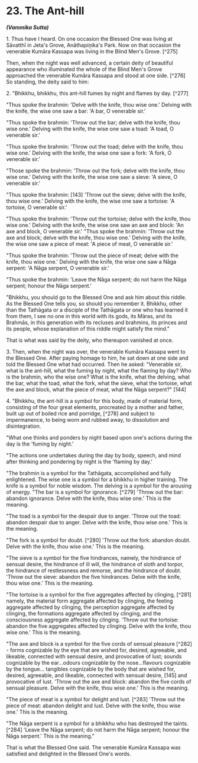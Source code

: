 # 23. The Ant-hill
***(Vammika Sutta)***

1\. Thus have I heard. On one occasion the Blessed One was living at Sāvatthī in Jeta's Grove, Anāthapiṇ̣ika's Park. Now on that occasion the venerable Kumāra Kassapa was living in the Blind Men's Grove. [^275]

Then, when the night was well advanced, a certain deity of beautiful appearance who illuminated the whole of the Blind Men's Grove approached the venerable Kumāra Kassapa and stood at one side. [^276] So standing, the deity said to him:

2\. "Bhikkhu, bhikkhu, this ant-hill fumes by night and flames by day. [^277]

"Thus spoke the brahmin: 'Delve with the knife, thou wise one.' Delving with the knife, the wise one saw a bar: 'A bar, O venerable sir.'

"Thus spoke the brahmin: 'Throw out the bar; delve with the knife, thou wise one.' Delving with the knife, the wise one saw a toad: 'A toad, O venerable sir.'

"Thus spoke the brahmin: 'Throw out the toad; delve with the knife, thou wise one.' Delving with the knife, the wise one saw a fork: 'A fork, O venerable sir.'

"Those spoke the brahmin: 'Throw out the fork; delve with the knife, thou wise one.' Delving with the knife, the wise one saw a sieve: 'A sieve, O venerable sir.'

"Thus spoke the brahmin: [143] 'Throw out the sieve; delve with the knife, thou wise one.' Delving with the knife, the wise one saw a tortoise: 'A tortoise, O venerable sir.'

"Thus spoke the brahmin: 'Throw out the tortoise; delve with the knife, thou wise one.' Delving with the knife, the wise one saw an axe and block: 'An axe and block, O venerable sir.'
"Thus spoke the brahmin: 'Throw out the axe and block; delve with the knife, thou wise one.' Delving with the knife, the wise one saw a piece of meat: 'A piece of meat, O venerable sir.'

"Thus spoke the brahmin: 'Throw out the piece of meat; delve with the knife, thou wise one.' Delving with the knife, the wise one saw a Nāga serpent: 'A Nāga serpent, O venerable sir.'

"Thus spoke the brahmin: 'Leave the Nāga serpent; do not harm the Nāga serpent; honour the Nāga serpent.'

"Bhikkhu, you should go to the Blessed One and ask him about this riddle. As the Blessed One tells you, so should you remember it. Bhikkhu, other than the Tathāgata or a disciple of the Tathāgata or one who has learned it from them, I see no one in this world with its gods, its Māras, and its Brahmās, in this generation with its recluses and brahmins, its princes and its people, whose explanation of this riddle might satisfy the mind."

That is what was said by the deity, who thereupon vanished at once.

<!--pg-->
3\. Then, when the night was over, the venerable Kumāra Kassapa went to the Blessed One. After paying homage to him, he sat down at one side and told the Blessed One what had occurred. Then he asked: "Venerable sir, what is the ant-hill, what the fuming by night, what the flaming by day? Who is the brahmin, who the wise one? What is the knife, what the delving, what the bar, what the toad, what the fork, what the sieve, what the tortoise, what the axe and block, what the piece of meat, what the Nāga serpent?" [144]

4\. "Bhikkhu, the ant-hill is a symbol for this body, made of material form, consisting of the four great elements, procreated by a mother and father, built up out of boiled rice and porridge, [^278] and subject to impermanence, to being worn and rubbed away, to dissolution and disintegration.

"What one thinks and ponders by night based upon one's actions during the day is the 'fuming by night.'

"The actions one undertakes during the day by body, speech, and mind after thinking and pondering by night is the 'flaming by day.'

"The brahmin is a symbol for the Tathāgata, accomplished and fully enlightened. The wise one is a symbol for a bhikkhu in higher training. The knife is a symbol for noble wisdom. The delving is a symbol for the arousing of energy.
"The bar is a symbol for ignorance. [^279] 'Throw out the bar: abandon ignorance. Delve with the knife, thou wise one.' This is the meaning.

"The toad is a symbol for the despair due to anger. 'Throw out the toad: abandon despair due to anger. Delve with the knife, thou wise one.' This is the meaning.

"The fork is a symbol for doubt. [^280] 'Throw out the fork: abandon doubt. Delve with the knife, thou wise one.' This is the meaning.

"The sieve is a symbol for the five hindrances, namely, the hindrance of sensual desire, the hindrance of ill will, the hindrance of sloth and torpor, the hindrance of restlessness and remorse, and the hindrance of doubt. 'Throw out the sieve: abandon the five hindrances. Delve with the knife, thou wise one.' This is the meaning.

"The tortoise is a symbol for the five aggregates affected by clinging, [^281] namely, the material form aggregate affected by clinging, the feeling aggregate affected by clinging, the perception aggregate affected by clinging, the formations aggregate affected by clinging, and the consciousness aggregate affected by clinging. 'Throw out the tortoise: abandon the five aggregates affected by clinging. Delve with the knife, thou wise one.' This is the meaning.

"The axe and block is a symbol for the five cords of sensual pleasure [^282] - forms cognizable by the eye that are wished for, desired, agreeable, and likeable, connected with sensual desire, and provocative of lust; sounds cognizable by the ear...odours cognizable by the nose...flavours cognizable by the tongue... tangibles cognizable by the body that are wished for, desired, agreeable, and likeable, connected with sensual desire, [145] and provocative of lust. 'Throw out the axe and block: abandon the five cords of sensual pleasure. Delve with the knife, thou wise one.' This is the meaning.

"The piece of meat is a symbol for delight and lust. [^283] 'Throw out the piece of meat: abandon delight and lust. Delve with the knife, thou wise one.' This is the meaning.

"The Nāga serpent is a symbol for a bhikkhu who has destroyed the taints. [^284] 'Leave the Nāga serpent; do not harm the Nāga serpent; honour the Nāga serpent.' This is the meaning."

That is what the Blessed One said. The venerable Kumāra Kassapa was satisfied and delighted in the Blessed One's words.